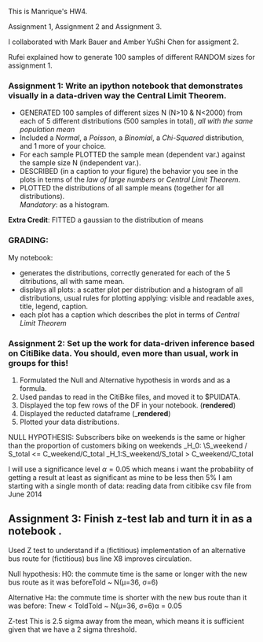 
This is Manrique's HW4.

Assignment 1, Assignment 2 and Assignment 3.

I collaborated with Mark Bauer and Amber YuShi Chen for assigment 2.

Rufei explained how to generate 100 samples of different RANDOM sizes for assignment 1.

### Assignment 1: Write an ipython notebook that demonstrates visually in a data-driven way the Central Limit Theorem. 

- GENERATED  100 samples of different sizes N (N>10 & N<2000) from each of 5 different distributions (500 samples in total), _all with the same population mean_
- Included a _Normal_, a _Poisson_, a _Binomial_, a _Chi-Squared_ distribution, and 1 more of your choice.    
- For each sample PLOTTED the sample mean (dependent var.) against the sample size N (independent var.). 
- DESCRIBED (in a caption to your figure) the behavior you see in the plots in terms of the _law of large numbers_ or _Central Limit Theorem_.
- PLOTTED the distributions of all sample means (together for all distributions).  
  _Mandatory_: as a histogram. 
   
__Extra Credit__: FITTED a gaussian to the distribution of means            

### GRADING: 

My notebook: 
- generates the distributions, correctly generated for each of the 5 ditributions, all with same mean.
- displays all plots: a scatter plot per distribution and a histogram of all distributions, usual rules for plotting applying: visible and readable axes, title, legend, caption. 
- each plot has a caption which describes the plot in terms of _Central Limit Theorem_


### Assignment 2: Set up the work for data-driven inference based on CitiBike data. You should, even more than usual, work in groups for this!

1. Formulated the Null and Alternative hypothesis in words and as a formula. 
2. Used pandas to read in the CitiBike files, and moved it to $PUIDATA. 
3. Displayed the top few rows of the DF in your notebook. (__rendered__)
5. Displayed the reducted dataframe (___rendered__)
6. Plotted your data distributions.

NULL HYPOTHESIS:
Subscribers bike on weekends is the same or higher than the proportion of customers biking on weekends
_H_0: \S_weekend / S_total <= C_weekend/C_total
_H_1:S_weekend/S_total > C_weekend/C_total

I will use a significance level  $\alpha=0.05$
which means i want the probability of getting a result at least as significant as mine to be less then 5%
I am starting with a single month of data: reading data from citibike csv file from June 2014


## Assignment 3: Finish z-test lab and turn it in as a notebook .

Used Z test to understand if a (fictitious) implementation of an alternative bus route for (fictitious) bus line X8 improves circulation. 

Null hypothesis:
H0: the commute time is the same or longer with the new bus route as it was beforeTold ~ N(μ=36, σ=6)

Alternative
Ha: the commute time is shorter with the new bus route than it was before: Tnew < ToldTold ~ N(μ=36, σ=6)α = 0.05

Z-test
This is 2.5 sigma away from the mean, which means it is sufficient given that we have a 2 sigma threshold.

